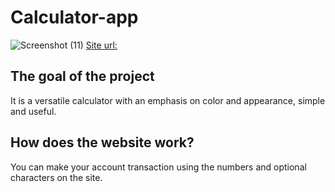 # Calculator-app
![Screenshot (11)](https://user-images.githubusercontent.com/97403001/183259167-466e49bb-8bba-4675-be9d-55589bb00871.png)
[Site url:](https://app-calculator-565b6.web.app/)
## The goal of the project <br/>

It is a versatile calculator with an emphasis on color and appearance, simple and useful.

## How does the website work?

You can make your account transaction using the numbers and optional characters on the site.
